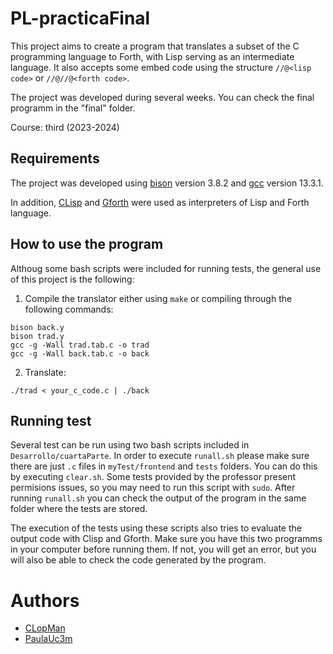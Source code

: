 # PL-practicaFinal
This project aims to create a program that translates a subset of the C programming language to Forth, with Lisp serving as an intermediate language. It also accepts some embed code using the structure `//@<lisp code>` or `//@//@<forth code>`.

The project was developed during several weeks. You can check the final programm in the "final" folder. 

Course: third (2023-2024)
## Requirements
The project was developed using [bison](https://www.gnu.org/software/bison/) version 3.8.2 and [gcc](https://gcc.gnu.org/) version 13.3.1.

In addition, [CLisp](https://clisp.sourceforge.io/) and [Gforth](https://gforth.org/) were used as interpreters of Lisp and Forth language.

## How to use the program
Althoug some bash scripts were included for running tests, the general use of this project is the following: 
1. Compile the translator either using `make` or compiling through the following commands: 
```
bison back.y
bison trad.y
gcc -g -Wall trad.tab.c -o trad
gcc -g -Wall back.tab.c -o back
```
2. Translate: 
```
./trad < your_c_code.c | ./back
```
## Running test
Several test can be run using two bash scripts included in `Desarrollo/cuartaParte`. In order to execute `runall.sh` please make sure there are just `.c` files in `myTest/frontend` and `tests` folders. You can do this by executing `clear.sh`. Some tests provided by the professor present permisions issues, so you may need to run this script with `sudo`. After running `runall.sh` you can check the output of the program in the same folder where the tests are stored.

The execution of the tests using these scripts also tries to evaluate the output code with Clisp and Gforth. Make sure you have this two programms in your computer before running them. If not, you will get an error, but you will also be able to check the code generated by the program.

# Authors 
- [CLopMan](https://github.com/CLopMan)
- [PaulaUc3m](https://github.com/PaulaUc3m)
